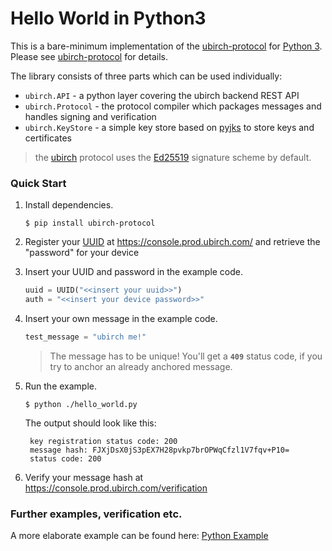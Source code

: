 # Hello World in Python3

This is a bare-minimum implementation of the [ubirch-protocol](https://github.com/ubirch/ubirch-protocol)
for [Python 3](https://www.python.org/). Please see [ubirch-protocol](https://github.com/ubirch/ubirch-protocol)
for details.

The library consists of three parts which can be used individually:

* `ubirch.API` - a python layer covering the ubirch backend REST API
* `ubirch.Protocol` - the protocol compiler which packages messages and handles signing and verification
* `ubirch.KeyStore` - a simple key store based on [pyjks](https://pypi.org/project/pyjks/) to store keys and certificates

> the [ubirch](https://ubirch.com) protocol uses the [Ed25519](https://ed25519.cr.yp.to/) signature scheme by default.

### Quick Start

1. Install dependencies.
    ```shell script
    $ pip install ubirch-protocol
    ```

1. Register your [UUID](https://www.uuidgenerator.net/)
 at https://console.prod.ubirch.com/
 and retrieve the "password" for your device

1. Insert your UUID and password in the example code.
    ```python
    uuid = UUID("<<insert your uuid>>")
    auth = "<<insert your device password>>"
    ```

1. Insert your own message in the example code.
    ```python
    test_message = "ubirch me!"
    ```
   > The message has to be unique! You'll get a **`409`** status code, if you try to anchor an already anchored message.

1. Run the example.
    ```shell script
    $ python ./hello_world.py
    ``` 
   
   The output should look like this:
   ```
    key registration status code: 200
    message hash: FJXjDsX0jS3pEX7H28pvkp7brOPWqCfzl1V7fqv+P10=
    status code: 200
   ```

1. Verify your message hash at https://console.prod.ubirch.com/verification

### Further examples, verification etc.
A more elaborate example can be found here: [Python Example](https://github.com/ubirch/ubirch-protocol-python/blob/master/examples/example-client.py)
